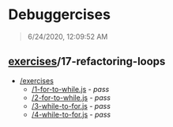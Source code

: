 # Debuggercises 

> 6/24/2020, 12:09:52 AM 

## [exercises](../README.md)/17-refactoring-loops 

- [/exercises](./exercises/README.md)
  - [/1-for-to-while.js](./exercises/README.md#1-for-to-whilejs) - _pass_ 
  - [/2-for-to-while.js](./exercises/README.md#2-for-to-whilejs) - _pass_ 
  - [/3-while-to-for.js](./exercises/README.md#3-while-to-forjs) - _pass_ 
  - [/4-while-to-for.js](./exercises/README.md#4-while-to-forjs) - _pass_ 
